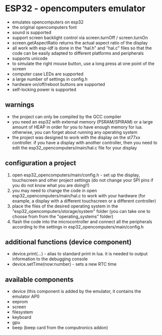 # ESP32 - opencomputers emulator
* emulates opencomputers on esp32
* the original opencomputers font
* sound is supported
* support screen backlight control via screen.turnOff / screen.turnOn
* screen.getAspectRatio returns the actual aspect ratio of the display
* all work with esp-idf is done in the "hal.h" and "hal.c" files so that the code can be easily adapted to different platforms and peripherals
* supports unicode
* to simulate the right mouse button, use a long press at one point of the screen
* computer case LEDs are supported
* a large number of settings in config.h
* hardware on/off/reboot buttons are supported
* self-locking power is supported

## warnings
* the project can only be compiled by the GCC compiler
* you need an esp32 with external memory (PSRAM/SPIRAM) or a large amount of HEAP in order for you to have enough memory for lua. otherwise, you can forget about running any operating system
* the project was designed to work with the display on the st77xx controller. if you have a display with another controller, then you need to edit the esp32_opencomputers/main/hal.c file for your display

## configuration a project
1. open esp32_opencomputers/main/config.h - set up the display, touchscreen and other project settings (do not change your SPI pins if you do not know what you are doing!!)
2. you may need to change the code in open esp32_opencomputers/main/hal.c to work with your hardware (for example, a display with a different touchscreen or a different controller)
3. place the files of the desired operating system in the "esp32_opencomputers/storage/system" folder (you can take one to choose from from the "operating_systems" folder)
4. flash the code into the microcontroller and connect all the peripherals according to the settings in esp32_opencomputers/main/config.h

## additional functions (device component)
* device.print(...) - alias to standard print in lua. it is needed to output information to the debugging console
* device.setTime(now:number) - sets a new RTC time

## available components
* device (this component is added by the emulator, it contains the emulator API)
* eeprom
* screen
* filesystem
* keyboard
* gpu
* beep (beep card from the computronics addon)
